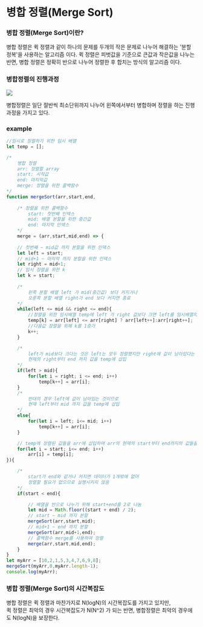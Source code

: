 # 병합 정렬(Merge Sort)

### 병합 정렬(Merge Sort)이란?
병합 정렬은 퀵 정렬과 같이 하나의 문제를 두개의 작은 문제로 나누어 해결하는 '분할 정복'을 사용하는 알고리즘 이다.
퀵 정렬은 피벗값을 기준으로 큰값과 작은값을 나누는 반면, 병합 정렬은 정확히 반으로 나누어 정렬한 후 합치는 방식의 알고리즘 이다.

### 병합정렬의 진행과정
![](https://user-images.githubusercontent.com/86769182/152627199-703da7b2-07f2-4863-bc6a-63fd4482c670.png)


병합정렬은 일단 절반씩 최소단위까지 나누어 왼쪽에서부터 병합하며 정렬을 하는 진행과정을 가지고 있다.

### example

```js
//임시로 정렬하기 위한 임시 배열
let temp = [];

/*
    병합 정렬
    arr: 정렬할 array
    start: 시작값
    end: 마지막값
    merge: 정렬을 위한 콜백함수
*/
function mergeSort(arr,start,end,
    
    /* 정렬을 위한 콜백함수 
        start: 첫번째 인덱스
        mid: 배열 분할을 위한 중간값
        end: 마지막 인덱스
    */
    merge = (arr,start,mid,end) => {
    
    // 첫번째 ~ mid값 까지 분할을 위한 인덱스
    let left = start;
    // mid+1 ~ 마지막 까지 분할을 위한 인덱스
    let right = mid+1;
    // 임시 정렬을 위한 k
    let k = start;
    
    /*
        왼쪽 분할 배열 left 가 mid(중간값) 보다 커지거나 
        오룬쪽 분할 배열 right가 end 보다 커지면 종료
    */
    while(left <= mid && right <= end){
        //정렬을 위한 임시배열 temp에 left 가 right 값보다 크면 left를 임시배열의 k번째에 삽입하고 left다음값을 찾기위해 left를 1증가시킴(반대의경우는 right)
        temp[k] = arr[left] <= arr[right] ? arr[left++]:arr[right++];
        //다음값 정렬을 위해 k를 1증가
        k++;
    }

    /*  
        left가 mid보다 크다는 것은 left는 모두 정렬했지만 right에 값이 남아있다는 것이므로
        현재의 right부터 end 까지 값을 temp에 삽입    
    */
    if(left > mid){
        for(let i = right; i <= end; i++)
            temp[k++] = arr[i];
    }
    /*
        반대의 경우 left에 값이 남아있는 것이므로
        현재 left부터 mid 까지 값을 temp에 삽입
    */
    else{
        for(let i = left; i<= mid; i++)
            temp[k++] = arr[i];
    }

    // temp에 정렬된 값들을 arr에 삽입하여 arr의 현재의 start부터 end까지의 값들을 정렬시킴
    for(let i = start; i<= end; i++)
        arr[i] = temp[i];
}){

    /* 
        start가 end와 같거나 커지면 데이터가 1개밖에 없어
        정렬할 필요가 없으므로 실행시키지 않음
    */
    if(start < end){

        // 배열을 반으로 나누기 위해 start+end를 2로 나눔
        let mid = Math.floor((start + end) / 2);
        // start ~ mid 까지 분할
        mergeSort(arr,start,mid);
        // mid+1 ~ end 까지 분할
        mergeSort(arr,mid+1,end);
        // 콜백함수 merge를 사용하여 정렬
        merge(arr,start,mid,end);
    }
}
let myArr = [10,2,1,5,3,4,7,6,9,8];
mergeSort(myArr,0,myArr.length-1);
console.log(myArr);
```

### 병합 정렬(Merge Sort)의 시간복잡도

병합 정렬은 퀵 정렬과 마찬가지로 N(logN)의 시간복잡도를 가지고 있지만,  
퀵 정렬은 최악의 경우 시간복잡도가 N(N^2) 가 되는 반면, 병합정렬은 최악의 경우에도 N(logN)을 보장한다.
